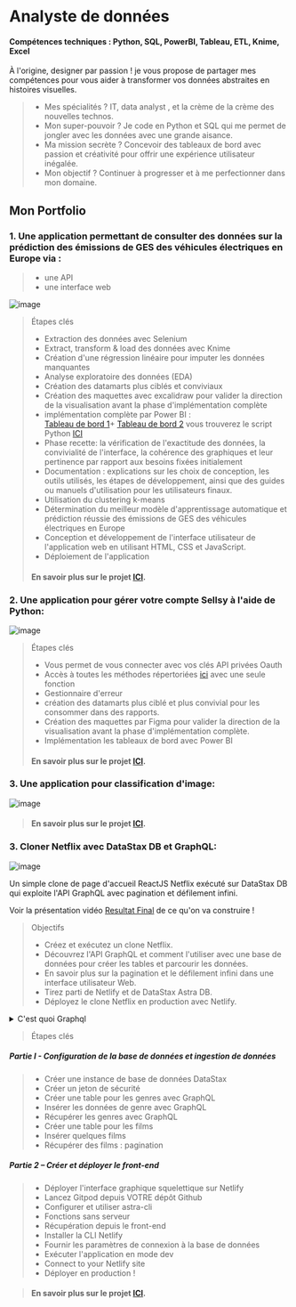 # Analyste de données 
#### Compétences techniques : Python, SQL, PowerBI, Tableau, ETL, Knime, Excel
À l'origine, designer par passion ! je vous propose de partager mes compétences pour vous aider à transformer vos données abstraites en histoires visuelles.
> - Mes spécialités ? IT, data analyst , et la crème de la crème des nouvelles technos.
> - Mon super-pouvoir ? Je code en Python et SQL qui me permet de jongler avec les données avec une grande aisance.
> - Ma mission secrète ? Concevoir des tableaux de bord avec passion et créativité pour offrir une expérience utilisateur inégalée.
> - Mon objectif ? Continuer à progresser et à me perfectionner dans mon domaine.

## Mon Portfolio 
### 1. Une application permettant de consulter des données sur la prédiction des émissions de GES des véhicules électriques en Europe via :
> - une API
> - une interface web

![image](https://github.com/Ochamem/Portfolio/assets/145020975/f87a44c6-b63e-4b12-afad-83e0ddca70a6)


> Étapes clés
> - Extraction des données avec Selenium
> - Extract, transform & load des données avec Knime
> - Création d'une régression linéaire pour imputer les données manquantes
> - Analyse exploratoire des données (EDA)
> - Création des datamarts plus ciblés et conviviaux
> - Création des maquettes avec excalidraw pour valider la direction de la visualisation avant la phase d'implémentation complète
> - implémentation complète par Power BI :<br>
>  [Tableau de bord 1](https://github.com/Ochamem/Portfolio/assets/145020975/8048fc3b-34a8-4bf8-8ee7-d46b88640193)+ [Tableau de bord 2](https://github.com/Ochamem/Portfolio/assets/145020975/f734bcfc-ee89-4925-93ac-96e41a52c4d1) vous trouverez le script Python  [ICI](https://github.com/Ochamem/Portfolio/blob/main/Projet%201/Co2_emission/Script_powerBI.py)
> - Phase recette: la vérification de l'exactitude des données, la convivialité de l'interface, la cohérence des graphiques et leur pertinence par rapport aux besoins fixées initialement
> - Documentation : explications sur les choix de conception, les outils utilisés, les étapes de développement, ainsi que des guides ou manuels d'utilisation pour les utilisateurs finaux.
> - Utilisation du clustering k-means
> - Détermination du meilleur modèle d'apprentissage automatique et prédiction réussie des émissions de GES des véhicules électriques en Europe
> - Conception et développement de l'interface utilisateur de l'application web en utilisant HTML, CSS et JavaScript.
> - Déploiement de l'application
> #### En savoir plus sur le projet [ICI](https://github.com/Ochamem/portfolio/tree/main/Projet%201).

### 2. Une application pour gérer votre compte Sellsy à l'aide de Python:
![image](https://github.com/Ochamem/Portfolio/assets/145020975/ff3b354f-46ae-40eb-a2c9-d5a2d87fd640)

> Étapes clés
> - Vous permet de vous connecter avec vos clés API privées Oauth
> - Accès à toutes les méthodes répertoriées [ici](https://api.sellsy.com/documentation/methods) avec une seule fonction
> - Gestionnaire d'erreur
> - création des datamarts plus ciblé et plus convivial pour les consommer dans des rapports.
> - Création des maquettes par Figma pour valider la direction de la visualisation avant la phase d'implémentation complète.
> - Implémentation les tableaux de bord avec Power BI
> #### En savoir plus sur le projet [ICI](https://github.com/Ochamem/portfolio/tree/main/Projet%202).

### 3. Une application pour classification d'image:
![image](https://github.com/Ochamem/Portfolio/assets/145020975/0ceed4f4-ec45-4759-bb80-4c86e561f6ef)


> #### En savoir plus sur le projet [ICI](https://github.com/Ochamem/portfolio/tree/main/Projet%204).

### 3. Cloner Netflix avec DataStax DB et GraphQL:
![image](https://github.com/Ochamem/Portfolio/assets/145020975/936c041b-0ab0-47a4-a797-6d0cdce1764f)


Un simple clone de page d'accueil ReactJS Netflix exécuté sur DataStax DB qui exploite l'API GraphQL avec pagination et défilement infini.

Voir la présentation vidéo [Resultat Final](https://glittery-twilight-7ada8e.netlify.app/) de ce qu'on va construire !

> Objectifs
> - Créez et exécutez un clone Netflix.
> - Découvrez l'API GraphQL et comment l'utiliser avec une base de données pour créer les tables et parcourir les données.
> - En savoir plus sur la pagination et le défilement infini dans une interface utilisateur Web.
> - Tirez parti de Netlify et de DataStax Astra DB.
> - Déployez le clone Netflix en production avec Netlify.
<details><summary>C'est quoi Graphql</summary>
GraphQL est un langage de requête de données open source développé par Facebook en 2012 pour simplifier la communication entre les applications frontales et les serveurs de données. Contrairement aux API REST traditionnelles, GraphQL permet aux clients de spécifier précisément les données dont ils ont besoin, ce qui évite le surchargement de l'API avec des requêtes multiples et redondantes.

Avec GraphQL, les clients peuvent interroger une API pour récupérer uniquement les données nécessaires à leur application, ce qui peut réduire considérablement la quantité de données transférées et améliorer les performances. GraphQL fournit également une documentation complète pour l'API, ce qui facilite la compréhension et l'utilisation de l'API par les développeurs.

En somme, GraphQL est un langage de requête flexible et efficace pour les API qui permet aux clients de spécifier exactement les données dont ils ont besoin, en évitant le gaspillage de ressources et en améliorant les performances.

</details>

> Étapes clés
##### Partie I - Configuration de la base de données et ingestion de données
> - Créer une instance de base de données DataStax
> - Créer un jeton de sécurité
> - Créer une table pour les genres avec GraphQL
> - Insérer les données de genre avec GraphQL
> - Récupérer les genres avec GraphQL
> - Créer une table pour les films
> - Insérer quelques films
> - Récupérer des films : pagination

##### Partie 2 – Créer et déployer le front-end
> - Déployer l'interface graphique squelettique sur Netlify
> - Lancez Gitpod depuis VOTRE dépôt Github
> - Configurer et utiliser astra-cli
> - Fonctions sans serveur
> - Récupération depuis le front-end
> - Installer la CLI Netlify
> - Fournir les paramètres de connexion à la base de données
> - Exécuter l'application en mode dev
> - Connect to your Netlify site
> - Déployer en production !

> #### En savoir plus sur le projet [ICI](https://github.com/Ochamem/portfolio/tree/main/Projet%205).

